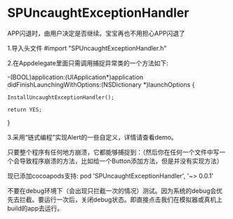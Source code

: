 # SPUncaughtExceptionHandler

APP闪退时，由用户决定是否继续。宝宝再也不用担心APP闪退了

1.导入头文件  #import "SPUncaughtExceptionHandler.h"

2.在Appdelegate里面只需调用捕捉异常类的一个方法如下:

-(BOOL)application:(UIApplication*)application didFinishLaunchingWithOptions:(NSDictionary *)launchOptions {

    InstallUncaughtExceptionHandler();

    return YES; 
}

3.采用“链式编程”实现Alert的一些自定义，详情请查看demo。

只要整个程序有任何地方崩溃，它都能够捕捉到：（然后你在任何一个文件中写一个会导致程序崩溃的方法，比如给一个Button添加方法，但是并没有实现方法）

现已添加cocoapods支持: pod 'SPUncaughtExceptionHandler', '~> 0.0.1'

不要在debug环境下（会出现只拦截一次的情况）测试。因为系统的debug会优先去拦截。要运行一次后，关闭debug状态。即直接点击我们在模拟器或真机上build的app去运行。
